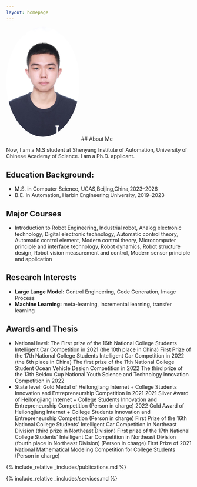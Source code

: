 ```yaml
---
layout: homepage
---
```


<img src="assets/img/avatar.jpg" alt="Jiatong Zheng" width="200" style="border-radius: 50%; margin-bottom: 10px;" />
## About Me

Now, I am a M.S student at Shenyang Institute of Automation, University of Chinese Academy of Science. I am a Ph.D. applicant.

## Education Background:
  - M.S. in Computer Science, UCAS,Beijing,China,2023–2026
  - B.E. in Automation, Harbin Engineering University, 2019–2023
## Major Courses
- Introduction to Robot Engineering,
Industrial robot, Analog electronic technology, Digital electronic technology,
Automatic control theory, Automatic control element, Modern control theory,
Microcomputer principle and interface technology, Robot dynamics, Robot
structure design, Robot vision measurement and control, Modern sensor
principle and application
## Research Interests

- **Large Lange Model:** Control Engineering, Code Generation, Image Process
- **Machine Learning:** meta-learning, incremental learning, transfer learning
## Awards and Thesis
- National level:
The First prize of the 16th National College Students Intelligent Car
Competition in 2021 (the 10th place in China)
First Prize of the 17th National College Students Intelligent Car Competition
in 2022 (the 6th place in China)
The first prize of the 11th National College Student Ocean Vehicle Design
Competition in 2022
The third prize of the 13th Beidou Cup National Youth Science and
Technology Innovation Competition in 2022
- State level:
Gold Medal of Heilongjiang Internet + College Students Innovation and
Entrepreneurship Competition in 2021
2021 Silver Award of Heilongjiang Internet + College Students Innovation
and Entrepreneurship Competition (Person in charge)
2022 Gold Award of Heilongjiang Internet + College Students Innovation and
Entrepreneurship Competition (Person in charge)
First Prize of the 16th National College Students' Intelligent Car Competition
in Northeast Division (third prize in Northeast Division)
First prize of the 17th National College Students' Intelligent Car Competition
in Northeast Division (fourth place in Northeast Division) (Person in charge)
First Prize of 2021 National Mathematical Modeling Competition for College
Students (Person in charge)


{% include_relative _includes/publications.md %}

{% include_relative _includes/services.md %}
